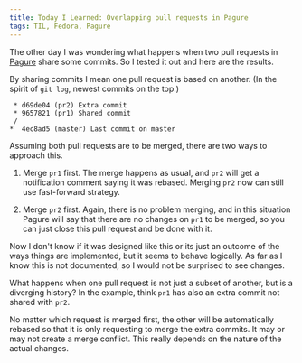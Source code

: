 ```yaml
---
title: Today I Learned: Overlapping pull requests in Pagure
tags: TIL, Fedora, Pagure
---
```


The other day I was wondering what happens when two pull requests in [Pagure]
share some commits. So I tested it out and here are the results.

[Pagure]: https://pagure.io/

By sharing commits I mean one pull request is based on another. (In the spirit
of `git log`, newest commits on the top.)

```
 * d69de04 (pr2) Extra commit
 * 9657821 (pr1) Shared commit
 /
*  4ec8ad5 (master) Last commit on master
```

Assuming both pull requests are to be merged, there are two ways to approach
this.

1. Merge `pr1` first. The merge happens as usual, and `pr2` will get a
   notification comment saying it was rebased. Merging `pr2` now can still use
   fast-forward strategy.

2. Merge `pr2` first. Again, there is no problem merging, and in this situation
   Pagure will say that there are no changes on `pr1` to be merged, so you can
   just close this pull request and be done with it.

Now I don't know if it was designed like this or its just an outcome of the
ways things are implemented, but it seems to behave logically. As far as I know
this is not documented, so I would not be surprised to see changes.

What happens when one pull request is not just a subset of another, but is a
diverging history? In the example, think `pr1` has also an extra commit not
shared with `pr2`.

No matter which request is merged first, the other will be automatically
rebased so that it is only requesting to merge the extra commits. It may or may
not create a merge conflict. This really depends on the nature of the actual
changes.
